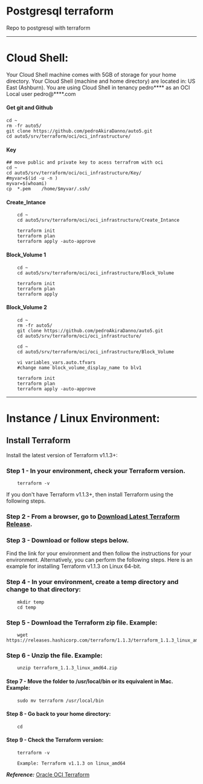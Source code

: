 # Postgresql terraform

Repo to postgresql with terraform 

---




# Cloud Shell:

Your Cloud Shell machine comes with 5GB of storage for your home directory. Your Cloud Shell (machine and home directory) are located in: US East (Ashburn).
You are using Cloud Shell in tenancy pedro**** as an OCI Local user pedro@****.com

#### Get git and Github 
    cd ~
    rm -fr auto5/
    git clone https://github.com/pedroAkiraDanno/auto5.git
    cd auto5/srv/terraform/oci/oci_infrastructure/

#### Key 
    ## move public and private key to acess terrafrom with oci 
    cd ~    
    cd auto5/srv/terraform/oci/oci_infrastructure/Key/
    #myvar=$(id -u -n )
    myvar=$(whoami)
    cp  *.pem    /home/$myvar/.ssh/


#### Create_Intance
        cd ~   
        cd auto5/srv/terraform/oci/oci_infrastructure/Create_Intance

        terraform init
        terraform plan
        terraform apply -auto-approve


#### Block_Volume 1 
        cd ~   
        cd auto5/srv/terraform/oci/oci_infrastructure/Block_Volume

        terraform init
        terraform plan
        terraform apply 



#### Block_Volume 2

        cd ~
        rm -fr auto5/
        git clone https://github.com/pedroAkiraDanno/auto5.git
        cd auto5/srv/terraform/oci/oci_infrastructure/

        cd ~   
        cd auto5/srv/terraform/oci/oci_infrastructure/Block_Volume

        vi variables_vars.auto.tfvars 
        #change name block_volume_display_name to blv1

        terraform init
        terraform plan
        terraform apply -auto-approve




---

# Instance / Linux Environment:

## Install Terraform
Install the latest version of Terraform v1.1.3+:


### Step 1 - In your environment, check your Terraform version.
        terraform -v

If you don't have Terraform v1.1.3+, then install Terraform using the following steps.


### Step 2 - From a browser, go to [Download Latest Terraform Release](https://www.terraform.io/downloads).


### Step 3 - Download or follow steps below.
Find the link for your environment and then follow the instructions for your environment. Alternatively, you can perform the following steps. Here is an example for installing Terraform v1.1.3 on Linux 64-bit.


### Step 4 - In your environment, create a temp directory and change to that directory:
        mkdir temp
        cd temp


### Step 5 - Download the Terraform zip file. Example:
        wget https://releases.hashicorp.com/terraform/1.1.3/terraform_1.1.3_linux_amd64.zip



### Step 6 - Unzip the file. Example:
        unzip terraform_1.1.3_linux_amd64.zip



#### Step 7 - Move the folder to /usr/local/bin or its equivalent in Mac. Example:
        sudo mv terraform /usr/local/bin




#### Step 8 - Go back to your home directory:
        cd


#### Step 9 - Check the Terraform version:
        terraform -v
        
        Example: Terraform v1.1.3 on linux_amd64


***Reference:*** [Oracle OCI Terraform](https://docs.oracle.com/en-us/iaas/developer-tutorials/tutorials/tf-provider/01-summary.htm)

